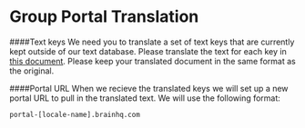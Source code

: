 Group Portal Translation
==================

####Text keys
We need you to translate a set of text keys that are currently kept outside of our text database. Please translate the text for each key in [this document](portal_txtkeys.json). Please keep your translated document in the same format as the original. 

####Portal URL
When we recieve the translated keys we will set up a new portal URL to pull in the translated text. We will use the following format:
```
portal-[locale-name].brainhq.com
```
